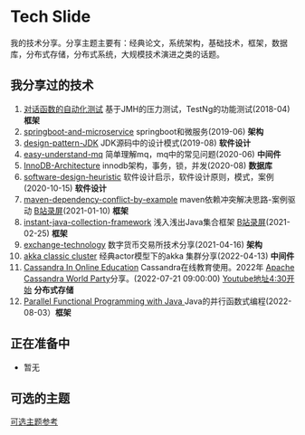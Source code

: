 # Tech Slide
我的技术分享。分享主题主要有：经典论文，系统架构，基础技术，框架，数据库，分布式存储，分布式系统，大规模技术演进之类的话题。



## 我分享过的技术

1. [对话函数的自动化测试](https://github.com/xiaozhiliaoo/animal-shark) 基于JMH的压力测试，TestNg的功能测试(2018-04)  **框架**
2. [springboot-and-microservice](springboot-and-microservice.pptx) springboot和微服务(2019-06)   **架构**
3. [design-pattern-JDK](design-pattern-JDK.pptx) JDK源码中的设计模式(2019-08)  **软件设计**
4. [easy-understand-mq](easy-understand-mq.pptx) 简单理解mq，mq中的常见问题(2020-06) **中间件**
5. [InnoDB-Architecture](InnoDB-Architecture.pptx) innodb架构，事务，锁，并发(2020-08) **数据库**
6. [software-design-heuristic](software-design-heuristic.pptx) 软件设计启示，软件设计原则，模式，案例(2020-10-15) **软件设计**
7. [maven-dependency-conflict-by-example](maven-dependency-conflict-by-example.pptx) maven依赖冲突解决思路-案例驱动  [B站录屏](https://www.bilibili.com/video/BV1Uy4y127xE)(2021-01-10) **框架**
8. [instant-java-collection-framework](instant-jcf.pptx)  浅入浅出Java集合框架 [B站录屏](https://www.bilibili.com/video/BV18A411M7uM)(2021-02-25) **框架**
9. [exchange-technology](exchange-technology.pptx) 数字货币交易所技术分享(2021-04-16) **架构**
9. [akka classic cluster](akka-classic-cluster.pptx) 经典actor模型下的akka 集群分享(2022-04-13) **中间件** 
9. [Cassandra In Online Education](cassandra_in_online_education.pptx) Cassandra在线教育使用。2022年 [Apache Cassandra World Party](https://www.cassandraworldparty.org/)分享。(2022-07-21 09:00:00)   [Youtube地址4:30开始](https://www.youtube.com/watch?v=_kkx8f96j0M) **分布式存储**
9. [Parallel Functional Programming with Java ](Parallel-Functional-Programming-with-Java.pdf)  Java的并行函数式编程(2022-08-03）**框架**


## 正在准备中
- 暂无

## 可选的主题

[可选主题参考](prepare/)
